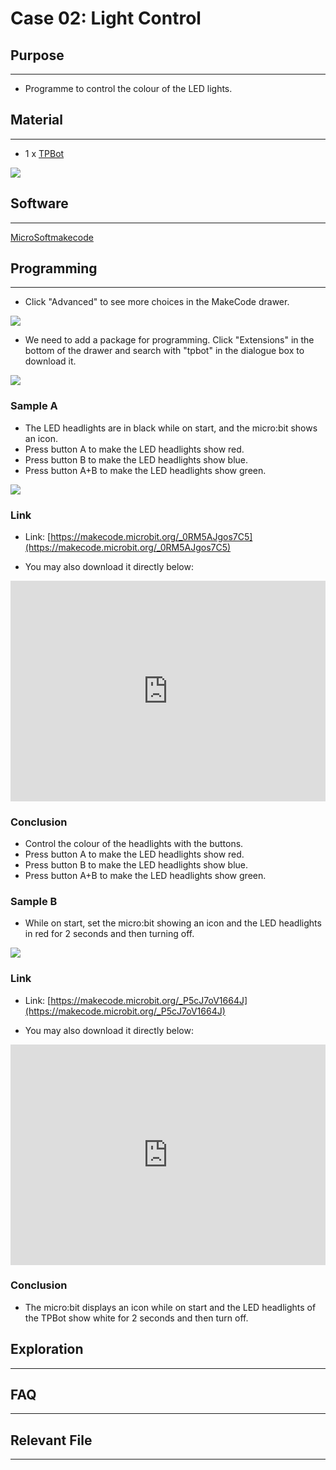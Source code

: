# Case 02: Light Control

## Purpose
---
- Programme to control the colour of the LED lights.  


## Material
---

- 1 x [TPBot](https://item.taobao.com/item.htm?spm=a1z10.5-c-s.w4002-18602834185.41.68d15ccfBFHNPy&id=618758535761)


![](./images/TPBot_tianpeng_case_01_01.png)





## Software
---
[MicroSoftmakecode](https://makecode.microbit.org/#)


## Programming
---


- Click "Advanced" to see more choices in the MakeCode drawer. 

![](./images/TPBot_tianpeng_case_01_02.png)

- We need to add a package for programming. Click "Extensions" in the bottom of the drawer and search with "tpbot" in the dialogue box to download it.  

![](./images/TPBot_tianpeng_case_01_03.png)

### Sample A
- The LED headlights are in black while on start, and the micro:bit shows an icon.
- Press button A to make the LED headlights show red. 
- Press button B to make the LED headlights show blue. 
- Press button A+B to make the LED headlights show green. 



![](./images/TPBot_tianpeng_case_02_04.png)

### Link
- Link: [https://makecode.microbit.org/_0RM5AJgos7C5](https://makecode.microbit.org/_0RM5AJgos7C5)

- You may also download it directly below:

<div style="position:relative;height:0;padding-bottom:70%;overflow:hidden;"><iframe style="position:absolute;top:0;left:0;width:100%;height:100%;" src="https://makecode.microbit.org/#pub:_0RM5AJgos7C5" frameborder="0" sandbox="allow-popups allow-forms allow-scripts allow-same-origin"></iframe></div>  


### Conclusion


- Control the colour of the headlights with the buttons. 
- Press button A to make the LED headlights show red. 
- Press button B to make the LED headlights show blue. 
- Press button A+B to make the LED headlights show green. 

### Sample B 
- While on start, set the micro:bit showing an icon and the LED headlights in red for 2 seconds and then turning off. 

![](./images/TPBot_tianpeng_case_02_05.png)

### Link
- Link: [https://makecode.microbit.org/_P5cJ7oV1664J](https://makecode.microbit.org/_P5cJ7oV1664J)

- You may also download it directly below:

<div style="position:relative;height:0;padding-bottom:70%;overflow:hidden;"><iframe style="position:absolute;top:0;left:0;width:100%;height:100%;" src="https://makecode.microbit.org/#pub:_P5cJ7oV1664J" frameborder="0" sandbox="allow-popups allow-forms allow-scripts allow-same-origin"></iframe></div>  


### Conclusion

- The micro:bit displays an icon while on start and the LED headlights of the TPBot show white for 2 seconds and then turn off. 


## Exploration
---


## FAQ
---


## Relevant File
---

